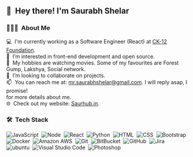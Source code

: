 ## 👋 &nbsp;Hey there! I'm Saurabh Shelar

### 👨🏻‍💻 &nbsp;About Me

💻 &nbsp;I'm currently working as a Software Engineer (React) at [CK-12 Foundation](https://ck12.org).\
🌱 &nbsp;I’m interested in front-end development and open source.\
👀 &nbsp;My hobbies are watching movies. Some of my favourites are Forest Gump, Lakshya, Social network.\
💞️ &nbsp;I’m looking to collaborate on projects.\
📫 &nbsp;You can reach me at: mr.saurabhshelar@gmail.com. I will reply asap, I promise!\
for more details about me.\
🌐 &nbsp;Check out my website: [Saurhub.in](https://saurhub.in).

### 🛠 &nbsp;Tech Stack

![JavaScript](https://img.shields.io/badge/-JavaScript-05122A?style=flat&logo=javascript)&nbsp;
![Node](https://img.shields.io/badge/-Node-05122A?style=flat&logo=nodedotjs&logoColor=FFA518)&nbsp;
![React](https://img.shields.io/badge/-React-05122A?style=flat&logo=react&logoColor=808080)&nbsp;
![Python](https://img.shields.io/badge/-Python-05122A?style=flat&logo=python)&nbsp;
![HTML](https://img.shields.io/badge/-HTML-05122A?style=flat&logo=HTML5)&nbsp;
![CSS](https://img.shields.io/badge/-CSS-05122A?style=flat&logo=CSS3&logoColor=1572B6)&nbsp;
![Bootstrap](https://img.shields.io/badge/-Bootstrap-05122A?style=flat&logo=bootstrap&logoColor=563D7C)\
![Docker](https://img.shields.io/badge/-Docker-05122A?style=flat&logo=docker&logoColor=2496ED)&nbsp;
![Amazon AWS](https://img.shields.io/badge/-Amazon%20AWS-05122A?style=flat&logo=amazon-AWS&logoColor=FF9900)&nbsp;
![Git](https://img.shields.io/badge/-Git-05122A?style=flat&logo=git)&nbsp;
![BitBucket](https://img.shields.io/badge/-BitBucket-05122A?style=flat&logo=bitbucket&logoColor=0052CC)&nbsp;
![GitHub](https://img.shields.io/badge/-GitHub-05122A?style=flat&logo=github)&nbsp;
![Jira](https://img.shields.io/badge/-Jira-05122A?style=flat&logo=jira&logoColor=0052CC)\
![ubuntu](https://img.shields.io/badge/-Ubuntu-05122A?style=flat&logo=ubuntu&logoColor=E95420)&nbsp;
![Visual Studio Code](https://img.shields.io/badge/-Visual%20Studio%20Code-05122A?style=flat&logo=visual-studio-code&logoColor=007ACC)&nbsp;
![Photoshop](https://img.shields.io/badge/-Photoshop-05122A?style=flat&logo=adobe-photoshop)&nbsp;
